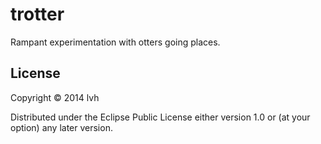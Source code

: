 # trotter

Rampant experimentation with otters going places.

## License

Copyright © 2014 lvh

Distributed under the Eclipse Public License either version 1.0 or (at
your option) any later version.

